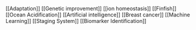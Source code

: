 [[Adaptation]]
[[Genetic improvement]]
[[ion homeostasis]]
[[Finfish]]
[[Ocean Acidification]]
[[Artificial intelligence]]
[[Breast cancer]]
[[Machine Learning]]
[[Staging System]]
[[Biomarker Identification]]
